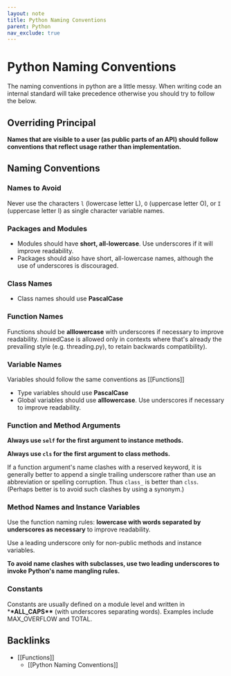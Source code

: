 ```yaml
---
layout: note
title: Python Naming Conventions
parent: Python
nav_exclude: true
---
```


# Python Naming Conventions

The naming conventions in python are a little messy. When writing code an internal standard will take precedence otherwise you should try to follow the below.

## Overriding Principal

**Names that are visible to a user (as public parts of an API) should follow conventions that reflect usage rather than implementation.**

## Naming Conventions

### Names to Avoid

Never use the characters `l` (lowercase letter L), `O` (uppercase letter O), or `I` (uppercase letter I) as single character variable names.

### Packages and Modules

- Modules should have **short, all-lowercase**. Use underscores if it will improve readability.
- Packages should also have short, all-lowercase names, although the use of underscores is discouraged.

### Class Names

- Class names should use **PascalCase**

### Function Names

Functions should be **alllowercase** with underscores if necessary to improve readability. (mixedCase is allowed only in contexts where that's already the prevailing style (e.g. threading.py), to retain backwards compatibility).

### Variable Names

Variables should follow the same conventions as [[Functions]]

- Type variables should use **PascalCase**
- Global variables should use **alllowercase**. Use underscores if necessary to improve readability.

### Function and Method Arguments

**Always use `self` for the first argument to instance methods.**

**Always use `cls` for the first argument to class methods.**

If a function argument's name clashes with a reserved keyword, it is generally better to append a single trailing underscore rather than use an abbreviation or spelling corruption. Thus `class_` is better than `clss`. (Perhaps better is to avoid such clashes by using a synonym.)

### Method Names and Instance Variables

Use the function naming rules: **lowercase with words separated by underscores as necessary** to improve readability.

Use a leading underscore only for non-public methods and instance variables.

**To avoid name clashes with subclasses, use two leading underscores to invoke Python's name mangling rules.**

### Constants

Constants are usually defined on a module level and written in \***\*ALL_CAPS\*\*** (with underscores separating words). Examples include MAX_OVERFLOW and TOTAL.
## Backlinks
* [[Functions]]
	* [[Python Naming Conventions]]

